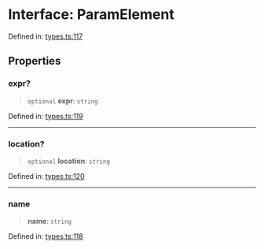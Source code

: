 # Interface: ParamElement

Defined in: [types.ts:117](https://github.com/caweinshenker/sxcml-js/blob/957847bdc6405b8502a575517be9bde5a1c195dc/src/types.ts#L117)

## Properties

### expr?

> `optional` **expr**: `string`

Defined in: [types.ts:119](https://github.com/caweinshenker/sxcml-js/blob/957847bdc6405b8502a575517be9bde5a1c195dc/src/types.ts#L119)

***

### location?

> `optional` **location**: `string`

Defined in: [types.ts:120](https://github.com/caweinshenker/sxcml-js/blob/957847bdc6405b8502a575517be9bde5a1c195dc/src/types.ts#L120)

***

### name

> **name**: `string`

Defined in: [types.ts:118](https://github.com/caweinshenker/sxcml-js/blob/957847bdc6405b8502a575517be9bde5a1c195dc/src/types.ts#L118)

